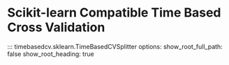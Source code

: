 # Scikit-learn Compatible Time Based Cross Validation

::: timebasedcv.sklearn.TimeBasedCVSplitter
    options:
        show_root_full_path: false
        show_root_heading: true
